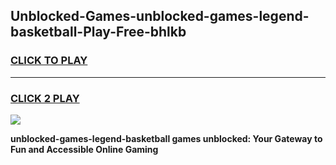 
## Unblocked-Games-unblocked-games-legend-basketball-Play-Free-bhlkb
<h3>
<a href="https://premium76.site?title=unblocked-games-legend-basketball&ref=17A">CLICK TO PLAY</a></h3>
<hr>

<h3>
<a href="https://premium76.site?title=unblocked-games-legend-basketball&ref=17A">CLICK 2 PLAY</a>
  
</h3>

<a href="https://premium76.site?title=unblocked-games-legend-basketball&ref=17A"><img src="https://clearcache.store/games.png"></a>


**unblocked-games-legend-basketball games unblocked: Your Gateway to Fun and Accessible Online Gaming**
